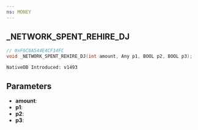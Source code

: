 ```yaml
---
ns: MONEY
---
```

## _NETWORK_SPENT_REHIRE_DJ

```c
// 0xF6C8A544E4CF14FC
void _NETWORK_SPENT_REHIRE_DJ(int amount, Any p1, BOOL p2, BOOL p3);
```

```
NativeDB Introduced: v1493
```

## Parameters
* **amount**:
* **p1**:
* **p2**:
* **p3**:
